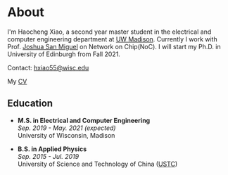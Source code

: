 # About

I'm Haocheng Xiao, a second year master student in the electrical and computer engineering department at [UW Madison](https://www.engr.wisc.edu/department/electrical-computer-engineering/). Currently I work with Prof. [Joshua San Miguel](https://jsm.ece.wisc.edu/) on Network on Chip(NoC). I will start my Ph.D. in University of Edinburgh from Fall 2021.

Contact: hxiao55@wisc.edu

<p>
  My
  <a href="/haocheng.pdf">CV</a>
</p>

## Education

- **M.S. in Electrical and Computer Engineering**  
 *Sep. 2019 - May. 2021 (expected)*    
University of Wisconsin, Madison

- **B.S. in Applied Physics**  
 *Sep. 2015 - Jul. 2019*  
University of Science and Technology of China ([USTC](https://en.ustc.edu.cn))

